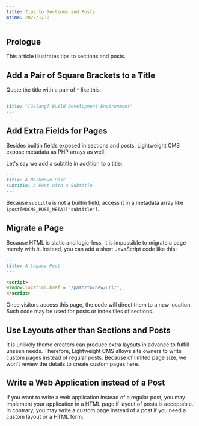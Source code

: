 ```yaml
---
title: Tips to Sections and Posts
mtime: 2022/1/30
---
```


## Prologue

This article illustrates tips to sections and posts.

## Add a Pair of Square Brackets to a Title

Quote the title with a pair of `"` like this:

```markdown
---
title: "[Golang] Build Development Environment"
---
```

## Add Extra Fields for Pages

Besides builtin fields exposed in sections and posts, Lightweight CMS expose metadata as PHP arrays as well.

Let's say we add a subtitle in addition to a title:

```markdown
---
title: A Markdown Post
subtitle: A Post with a Subtitle
---
```

Because `subtitle` is not a builtin field, access it in a metadata array like `$post[MDCMS_POST_META]["subtitle"]`.

## Migrate a Page

Because HTML is static and logic-less, it is impossible to migrate a page merely with it. Instead, you can add a short JavaScript code like this:

```markdown
---
title: A Legacy Post
---

<script>
window.location.href = "/path/to/new/uri/";
</script>
```

Once visitors access this page, the code will direct them to a new location. Such code may be used for posts or index files of sections.

## Use Layouts other than Sections and Posts

It is unlikely theme creators can produce extra layouts in advance to fulfill unseen needs. Therefore, Lightweight CMS allows site owners to write custom pages instead of regular posts. Because of limited page size, we won't review the details to create custom pages here.

## Write a Web Application instead of a Post

If you want to write a web application instead of a regular post, you may implement your application in a HTML page if layout of posts is acceptable. In contrary, you may write a custom page instead of a post if you need a custom layout or a HTML form.
